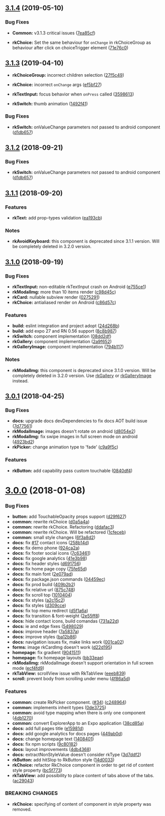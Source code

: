 <a name="3.1.4"></a>
## [3.1.4](https://github.com/akveo/react-native-ui-kitten/compare/v3.1.3...v3.1.4) (2019-05-10)

### Bug Fixes

* **Common:** v3.1.3 critical issues ([7ea85cf](https://github.com/akveo/react-native-ui-kitten/commit/7ea85cf))

* **rkChoice:** Set the same behaviour for `onChange` in rkChoiceGroup as behaviour after click on choiceTrigger element ([71e76c0](https://github.com/akveo/react-native-ui-kitten/commit/71e76c0))

<a name="3.1.3"></a>
## [3.1.3](https://github.com/akveo/react-native-ui-kitten/compare/v3.1.2...v3.1.3) (2019-04-10)

* **rkChoiceGroup:** incorrect children selection ([27f5c49](https://github.com/akveo/react-native-ui-kitten/commit/27f5c49))

* **rkChoice:** incorrect `onChange` args ([ef5bf27](https://github.com/akveo/react-native-ui-kitten/commit/ef5bf27))

* **rkTextInput:** focus behavior when `onPress` called ([3598613](https://github.com/akveo/react-native-ui-kitten/commit/3598613))

* **rkSwitch:** thumb animation ([1492f41](https://github.com/akveo/react-native-ui-kitten/commit/1492f41))

### Bug Fixes

* **rkSwitch:** onValueChange parameters not passed to android component ([d1db657](https://github.com/akveo/react-native-ui-kitten/commit/d1db657))

<a name="3.1.2"></a>
## [3.1.2](https://github.com/akveo/react-native-ui-kitten/compare/v3.1.1...v3.1.2) (2018-09-21)

### Bug Fixes

* **rkSwitch:** onValueChange parameters not passed to android component ([d1db657](https://github.com/akveo/react-native-ui-kitten/commit/d1db657))


<a name="3.1.1"></a>
## [3.1.1](https://github.com/akveo/react-native-ui-kitten/compare/v3.1.0...v3.1.1) (2018-09-20)

### Features

* **rkText:** add prop-types validation ([ea193cb](https://github.com/akveo/react-native-ui-kitten/commit/ea193cb))

### Notes

* **rkAvoidKeyboard:** this component is deprecated since 3.1.1 version. Will be completely deleted in 3.2.0 version.

<a name="3.1.0"></a>
## [3.1.0](https://github.com/akveo/react-native-ui-kitten/compare/v3.0.1...v3.1.0) (2018-09-19)

### Bug Fixes

* **rkTextInput:** non-editable rkTextInput crash on Android ([e755ce1](https://github.com/akveo/react-native-ui-kitten/commit/e755ce1))
* **rkModalImg:** more than 10 items render ([c98d45c](https://github.com/akveo/react-native-ui-kitten/commit/c98d45c))
* **rkCard:** nullable subview render ([0275291](https://github.com/akveo/react-native-ui-kitten/commit/0275291))
* **rkChoice:** antialiased render on Android ([c86d57c](https://github.com/akveo/react-native-ui-kitten/commit/c86d57c))


### Features

* **build:** eslint integration and project adopt ([24d268b](https://github.com/akveo/react-native-ui-kitten/commit/24d268b))
* **build:** add expo 27 and RN 0.56 support ([8c8b987](https://github.com/akveo/react-native-ui-kitten/commit/8c8b987))
* **rkSwitch:** component implementation ([08dd2df](https://github.com/akveo/react-native-ui-kitten/commit/08dd2df))
* **rkGallery:** component implementation ([2a9f652](https://github.com/akveo/react-native-ui-kitten/commit/2a9f652))
* **rkGalleryImage:** component implementation ([794b117](https://github.com/akveo/react-native-ui-kitten/commit/794b117))


### Notes

* **rkModalImg:** this component is deprecated since 3.1.0 version. Will be completely deleted in 3.2.0 version.
Use [rkGallery](https://akveo.github.io/react-native-ui-kitten/#/docs/ui-components/rkgallery) or [rkGalleryImage](https://akveo.github.io/react-native-ui-kitten/#/docs/ui-components/rkgalleryimage) instead.

<a name="3.0.1"></a>
## [3.0.1](https://github.com/akveo/react-native-ui-kitten/compare/v3.0.0...v3.0.1) (2018-04-25)


### Bug Fixes

* **docs:** upgrade docs devDependencies to fix docs AOT build issue ([7d77561](https://github.com/akveo/react-native-ui-kitten/commit/7d77561))
* **rkModalImage:** images doesn't rotate on android ([d8054e2](https://github.com/akveo/react-native-ui-kitten/commit/d8054e2))
* **rkModalImg:** fix swipe images in full screen mode on android ([4923bd2](https://github.com/akveo/react-native-ui-kitten/commit/4923bd2))
* **rkPicker:** change animation type to 'fade' ([c9a9f5c](https://github.com/akveo/react-native-ui-kitten/commit/c9a9f5c))


### Features

* **rkButton:** add capability pass custom touchable ([0840df4](https://github.com/akveo/react-native-ui-kitten/commit/0840df4))



<a name="3.0.0"></a>
# [3.0.0](https://github.com/akveo/react-native-ui-kitten/compare/v2.0.1...v3.0.0) (2018-01-08)


### Bug Fixes

* **button:** add TouchableOpacity props support ([d29f627](https://github.com/akveo/react-native-ui-kitten/commit/d29f627))
* **common:** rewrite rkChoice ([d0a5a4a](https://github.com/akveo/react-native-ui-kitten/commit/d0a5a4a))
* **common:** rewrite rkChoice. Refactoring ([ddafac3](https://github.com/akveo/react-native-ui-kitten/commit/ddafac3))
* **common:** rewrite rkChoice. Will be refactored ([1cfeceb](https://github.com/akveo/react-native-ui-kitten/commit/1cfeceb))
* **common:** small style changes ([6f3a8d2](https://github.com/akveo/react-native-ui-kitten/commit/6f3a8d2))
* **docs:** fix [#17](https://github.com/akveo/react-native-ui-kitten/issues/17) contact icons ([258b14d](https://github.com/akveo/react-native-ui-kitten/commit/258b14d))
* **docs:** fix demo phone ([924ca2a](https://github.com/akveo/react-native-ui-kitten/commit/924ca2a))
* **docs:** fix footer social icons ([7c63461](https://github.com/akveo/react-native-ui-kitten/commit/7c63461))
* **docs:** fix google analytics ([41e3b98](https://github.com/akveo/react-native-ui-kitten/commit/41e3b98))
* **docs:** fix header styles ([d691756](https://github.com/akveo/react-native-ui-kitten/commit/d691756))
* **docs:** fix home page copy ([75fe65d](https://github.com/akveo/react-native-ui-kitten/commit/75fe65d))
* **docs:** fix main font ([2e079ad](https://github.com/akveo/react-native-ui-kitten/commit/2e079ad))
* **docs:** fix package.json commands ([04459ec](https://github.com/akveo/react-native-ui-kitten/commit/04459ec))
* **docs:** fix prod build ([409b2b2](https://github.com/akveo/react-native-ui-kitten/commit/409b2b2))
* **docs:** fix relative url ([875c748](https://github.com/akveo/react-native-ui-kitten/commit/875c748))
* **docs:** fix scroll top ([1010404](https://github.com/akveo/react-native-ui-kitten/commit/1010404))
* **docs:** fix styles ([a2c15c2](https://github.com/akveo/react-native-ui-kitten/commit/a2c15c2))
* **docs:** fix styles ([d309cce](https://github.com/akveo/react-native-ui-kitten/commit/d309cce))
* **docs:** fix top menu redirect ([d5f1a6a](https://github.com/akveo/react-native-ui-kitten/commit/d5f1a6a))
* **docs:** fix transition & font-weight ([2e55ff8](https://github.com/akveo/react-native-ui-kitten/commit/2e55ff8))
* **docs:** hide contact icons, build comandas ([731a22d](https://github.com/akveo/react-native-ui-kitten/commit/731a22d))
* **docs:** ie and edge fixes ([5498029](https://github.com/akveo/react-native-ui-kitten/commit/5498029))
* **docs:** improve header ([7a5837a](https://github.com/akveo/react-native-ui-kitten/commit/7a5837a))
* **docs:** improve styles ([ba12b86](https://github.com/akveo/react-native-ui-kitten/commit/ba12b86))
* **docs:** navigation issues fix, make links work ([001ca02](https://github.com/akveo/react-native-ui-kitten/commit/001ca02))
* **forms:** image rkCardImg doesn't work ([d22d195](https://github.com/akveo/react-native-ui-kitten/commit/d22d195))
* **homepage:** fix gradient ([9041511](https://github.com/akveo/react-native-ui-kitten/commit/9041511))
* **homepage:** fix homepage layouts ([bb33eae](https://github.com/akveo/react-native-ui-kitten/commit/bb33eae))
* **rkModalImg:** rkModalImage doesn't support orientation in full screen mode ([ecf4fd9](https://github.com/akveo/react-native-ui-kitten/commit/ecf4fd9))
* **rkTabView:** scrollView issue with RkTabView ([eeeb839](https://github.com/akveo/react-native-ui-kitten/commit/eeeb839))
* **scroll:** prevent body from scrolling under menu ([4f86a5d](https://github.com/akveo/react-native-ui-kitten/commit/4f86a5d))


### Features

* **common:** create RkPicker component. ([#34](https://github.com/akveo/react-native-ui-kitten/issues/34)) ([c248964](https://github.com/akveo/react-native-ui-kitten/commit/c248964))
* **common:** implements inherit types ([0de3725](https://github.com/akveo/react-native-ui-kitten/commit/0de3725))
* **common:** avoid type mapping when there is only one component ([4db1270](https://github.com/akveo/react-native-ui-kitten/commit/4db1270))
* **common:** convert ExplorerApp to an Expo application ([38cd85a](https://github.com/akveo/react-native-ui-kitten/commit/38cd85a))
* **docs:** add full pages title ([e15981d](https://github.com/akveo/react-native-ui-kitten/commit/e15981d))
* **docs:** add google analytics for docs pages ([449ab0d](https://github.com/akveo/react-native-ui-kitten/commit/449ab0d))
* **docs:** change homepage text ([1408401](https://github.com/akveo/react-native-ui-kitten/commit/1408401))
* **docs:** fix npm scripts ([9c80182](https://github.com/akveo/react-native-ui-kitten/commit/9c80182))
* **docs:** layout improvements ([4db4368](https://github.com/akveo/react-native-ui-kitten/commit/4db4368))
* **docs:** extractNonStyleValue doesn't consider rkType ([3d7ddf2](https://github.com/akveo/react-native-ui-kitten/commit/3d7ddf2))
* **rkButton:** add hitSlop to RkButton style ([14d0033](https://github.com/akveo/react-native-ui-kitten/commit/14d0033))
* **rkChoice:** refactor RkChoice component in order to get rid of content style property ([bc5f773](https://github.com/akveo/react-native-ui-kitten/commit/bc5f773))
* **rkTabView:** add possibility to place content of tabs above of the tabs. ([ac29043](https://github.com/akveo/react-native-ui-kitten/commit/ac29043))


### BREAKING CHANGES

* **rkChoice:** specifying of content of component in style property was removed.
